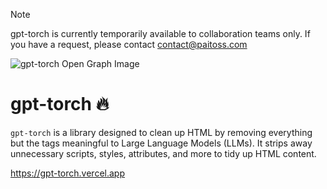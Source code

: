 > [!NOTE]
> gpt-torch is currently temporarily available to collaboration teams only.  If you have a request, please contact contact@paitoss.com

![gpt-torch Open Graph Image](https://html-torch.vercel.app/og.png)

# gpt-torch 🔥

`gpt-torch` is a library designed to clean up HTML by removing everything but the tags meaningful to Large Language Models (LLMs). It strips away unnecessary scripts, styles, attributes, and more to tidy up HTML content.

https://gpt-torch.vercel.app